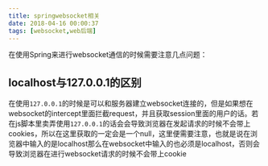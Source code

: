 ```yaml
---
title: springwebsocket相关
date: 2018-04-16 00:00:37
tags: [websocket,web后端]
---
```

在使用Spring来进行websocket通信的时候需要注意几点问题：


## localhost与127.0.0.1的区别
在使用`127.0.0.1`的时候是可以和服务器建立websocket连接的，但是如果想在websocket的intercept里面拦截request，并且获取session里面的用户的话。若在js脚本里卖弄使用`127.0.0.1`的话会会导致浏览器在发起请求的时候不会带上cookies，所以在这里获取的一定会是一个null，这里便需要注意，也就是说在浏览器中输入的是localhost那么在websocket中输入的也必须是localhost，否则会导致浏览器在进行websocket请求的时候不会带上cookie